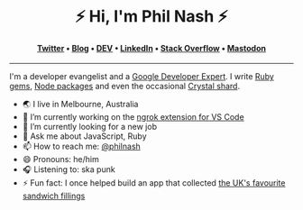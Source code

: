 <h1 align="center">⚡️ Hi, I'm Phil Nash ⚡️</h1>
<h4 align="center"><a href="https://twitter.com/philnash" rel="me">Twitter</a> &bull; <a href="https://philna.sh" rel="me">Blog</a> &bull; <a href="https://dev.to/philnash" rel="me">DEV</a> &bull; <a href="https://www.linkedin.com/in/philnash/" rel="me">LinkedIn</a> &bull; <a href="https://stackoverflow.com/users/28376/philnash" rel="me">Stack Overflow</a> &bull; <a href="https://mastodon.social/@philnash" rel="me">Mastodon</a></h4>

---

I'm a developer evangelist and a
[Google Developer Expert](https://developers.google.com/community/experts/directory/profile/profile-phil-nash).
I write [Ruby gems](https://rubygems.org/profiles/philnash),
[Node packages](https://www.npmjs.com/~philnash) and even the occasional
[Crystal shard](https://crystalshards.org/authors/philnash@gmail.com).

- 🌏 I live in Melbourne, Australia
- 🔭 I’m currently working on the
  [ngrok extension for VS Code](https://github.com/philnash/ngrok-for-vscode)
- 🌱 I’m currently looking for a new job
- 💬 Ask me about JavaScript, Ruby
- 📫 How to reach me: [@philnash](https://twitter.com/philnash)
- 😄 Pronouns: he/him
- 🎧 Listening to: ska punk
- ⚡ Fun fact: I once helped build an app that collected
  [the UK's favourite sandwich fillings](http://thegreatbritishsandwich.com/)
